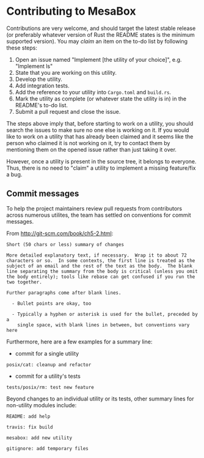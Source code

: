 # Contributing to MesaBox

Contributions are very welcome, and should target the latest stable release (or
preferably whatever version of Rust the README states is the minimum supported
version). You may *claim* an item on the to-do list by following these steps:

1. Open an issue named "Implement [the utility of your choice]", e.g. "Implement ls"
2. State that you are working on this utility.
3. Develop the utility.
4. Add integration tests.
5. Add the reference to your utility into `Cargo.toml` and `build.rs`.
6. Mark the utility as complete (or whatever state the utility is in) in the
   README's to-do list.
7. Submit a pull request and close the issue.

The steps above imply that, before starting to work on a utility, you should
search the issues to make sure no one else is working on it.  If you would like
to work on a utility that has already been claimed and it seems like the person
who claimed it is not working on it, try to contact them by mentioning them on
the opened issue rather than just taking it over.

However, once a utility is present in the source tree, it belongs to everyone.
Thus, there is no need to "claim" a utility to implement a missing feature/fix
a bug.

## Commit messages

To help the project maintainers review pull requests from contributors across
numerous utilites, the team has settled on conventions for commit messages.

From http://git-scm.com/book/ch5-2.html:

```
Short (50 chars or less) summary of changes

More detailed explanatory text, if necessary.  Wrap it to about 72
characters or so.  In some contexts, the first line is treated as the
subject of an email and the rest of the text as the body.  The blank
line separating the summary from the body is critical (unless you omit
the body entirely); tools like rebase can get confused if you run the
two together.

Further paragraphs come after blank lines.

  - Bullet points are okay, too

  - Typically a hyphen or asterisk is used for the bullet, preceded by a
    single space, with blank lines in between, but conventions vary here
```

Furthermore, here are a few examples for a summary line:

* commit for a single utility

```
posix/cat: cleanup and refactor
```

* commit for a utility's tests

```
tests/posix/rm: test new feature
```

Beyond changes to an individual utility or its tests, other summary
lines for non-utility modules include:

```
README: add help
```

```
travis: fix build
```

```
mesabox: add new utility
```

```
gitignore: add temporary files
```
